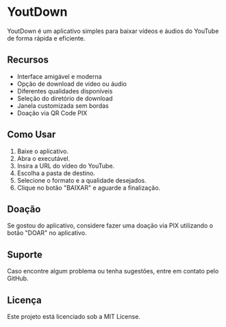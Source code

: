 # YoutDown

YoutDown é um aplicativo simples para baixar vídeos e áudios do YouTube de forma rápida e eficiente.

## Recursos
- Interface amigável e moderna
- Opção de download de vídeo ou áudio
- Diferentes qualidades disponíveis
- Seleção do diretório de download
- Janela customizada sem bordas
- Doação via QR Code PIX

## Como Usar
1. Baixe o aplicativo.
2. Abra o executável.
3. Insira a URL do vídeo do YouTube.
4. Escolha a pasta de destino.
5. Selecione o formato e a qualidade desejados.
6. Clique no botão "BAIXAR" e aguarde a finalização.

## Doação
Se gostou do aplicativo, considere fazer uma doação via PIX utilizando o botão "DOAR" no aplicativo.

## Suporte
Caso encontre algum problema ou tenha sugestões, entre em contato pelo GitHub.

## Licença
Este projeto está licenciado sob a MIT License.

